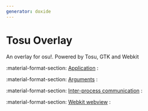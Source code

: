 ```yaml
---
generator: doxide
---
```



# Tosu Overlay

An overlay for osu!. Powered by Tosu, GTK and Webkit

:material-format-section: [Application](app/index.md)
:   

:material-format-section: [Arguments](args/index.md)
:   

:material-format-section: [Inter-process communication](ipc/index.md)
:   

:material-format-section: [Webkit webview](webkit/index.md)
:   

